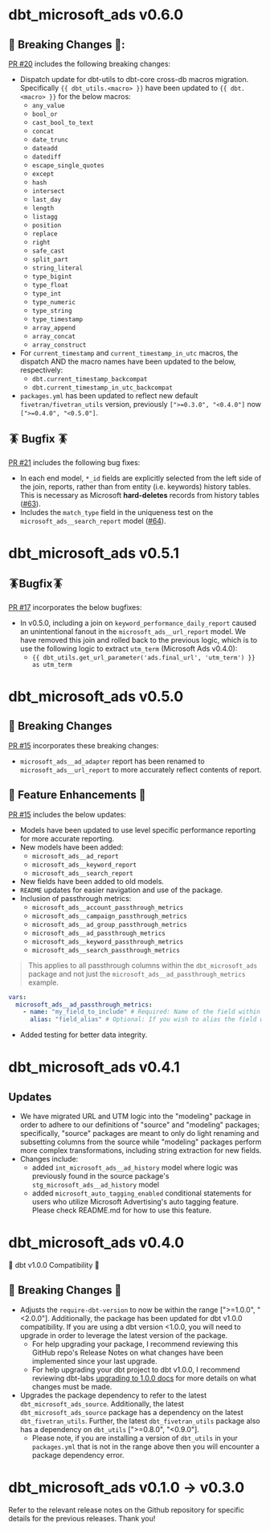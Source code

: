 # dbt_microsoft_ads v0.6.0

## 🚨 Breaking Changes 🚨:
[PR #20](https://github.com/fivetran/dbt_microsoft_ads/pull/20) includes the following breaking changes:
- Dispatch update for dbt-utils to dbt-core cross-db macros migration. Specifically `{{ dbt_utils.<macro> }}` have been updated to `{{ dbt.<macro> }}` for the below macros:
    - `any_value`
    - `bool_or`
    - `cast_bool_to_text`
    - `concat`
    - `date_trunc`
    - `dateadd`
    - `datediff`
    - `escape_single_quotes`
    - `except`
    - `hash`
    - `intersect`
    - `last_day`
    - `length`
    - `listagg`
    - `position`
    - `replace`
    - `right`
    - `safe_cast`
    - `split_part`
    - `string_literal`
    - `type_bigint`
    - `type_float`
    - `type_int`
    - `type_numeric`
    - `type_string`
    - `type_timestamp`
    - `array_append`
    - `array_concat`
    - `array_construct`
- For `current_timestamp` and `current_timestamp_in_utc` macros, the dispatch AND the macro names have been updated to the below, respectively:
    - `dbt.current_timestamp_backcompat`
    - `dbt.current_timestamp_in_utc_backcompat`
- `packages.yml` has been updated to reflect new default `fivetran/fivetran_utils` version, previously `[">=0.3.0", "<0.4.0"]` now `[">=0.4.0", "<0.5.0"]`.

## 🪳 Bugfix 🪳
[PR #21](https://github.com/fivetran/dbt_microsoft_ads/pull/21) includes the following bug fixes:
- In each end model, `*_id` fields are explicitly selected from the left side of the join, reports, rather than from entity (i.e. keywords) history tables. This is necessary as Microsoft **hard-deletes** records from history tables ([#63](https://github.com/fivetran/dbt_ad_reporting/issues/63)).
- Includes the `match_type` field in the uniqueness test on the `microsoft_ads__search_report` model ([#64](https://github.com/fivetran/dbt_ad_reporting/issues/64)).

# dbt_microsoft_ads v0.5.1

## 🪳Bugfix🪳
[PR #17](https://github.com/fivetran/dbt_microsoft_ads/pull/17) incorporates the below bugfixes:
- In v0.5.0, including a join on `keyword_performance_daily_report` caused an unintentional fanout in the `microsoft_ads__url_report` model. We have removed this join and rolled back to the previous logic, which is to use the following logic to extract `utm_term` (Microsoft Ads v0.4.0):
  - `{{ dbt_utils.get_url_parameter('ads.final_url', 'utm_term') }} as utm_term`

# dbt_microsoft_ads v0.5.0
## 🚨 Breaking Changes 
[PR #15](https://github.com/fivetran/dbt_microsoft_ads/pull/15) incorporates these breaking changes:
- `microsoft_ads__ad_adapter` report has been renamed to `microsoft_ads__url_report` to more accurately reflect contents of report.
## 🎉 Feature Enhancements 🎉
[PR #15](https://github.com/fivetran/dbt_microsoft_ads/pull/15) includes the below updates:
- Models have been updated to use level specific performance reporting for more accurate reporting.
- New models have been added:
  - `microsoft_ads__ad_report`
  - `microsoft_ads__keyword_report`
  - `microsoft_ads__search_report`
- New fields have been added to old models.
- `README` updates for easier navigation and use of the package.
- Inclusion of passthrough metrics:
  - `microsoft_ads__account_passthrough_metrics`
  - `microsoft_ads__campaign_passthrough_metrics`
  - `microsoft_ads__ad_group_passthrough_metrics`
  - `microsoft_ads__ad_passthrough_metrics`
  - `microsoft_ads__keyword_passthrough_metrics`
  - `microsoft_ads__search_passthrough_metrics`
> This applies to all passthrough columns within the `dbt_microsoft_ads` package and not just the `microsoft_ads__ad_passthrough_metrics` example.
```yml
vars:
  microsoft_ads__ad_passthrough_metrics:
    - name: "my_field_to_include" # Required: Name of the field within the source.
      alias: "field_alias" # Optional: If you wish to alias the field within the staging model.
```
- Added testing for better data integrity.
# dbt_microsoft_ads v0.4.1
## Updates
- We have migrated URL and UTM logic into the "modeling" package in order to adhere to our definitions of "source" and "modeling" packages; specifically, "source" packages are meant to only do light renaming and subsetting columns from the source while "modeling" packages perform more complex transformations, including string extraction for new fields. 
- Changes include:
  - added `int_microsoft_ads__ad_history` model where logic was previously found in the source package's `stg_microsoft_ads__ad_history` model
  - added `microsoft_auto_tagging_enabled` conditional statements for users who utilize Microsoft Advertising's auto tagging feature. Please check README.md for how to use this feature.

# dbt_microsoft_ads v0.4.0
🎉 dbt v1.0.0 Compatibility 🎉
## 🚨 Breaking Changes 🚨
- Adjusts the `require-dbt-version` to now be within the range [">=1.0.0", "<2.0.0"]. Additionally, the package has been updated for dbt v1.0.0 compatibility. If you are using a dbt version <1.0.0, you will need to upgrade in order to leverage the latest version of the package.
  - For help upgrading your package, I recommend reviewing this GitHub repo's Release Notes on what changes have been implemented since your last upgrade.
  - For help upgrading your dbt project to dbt v1.0.0, I recommend reviewing dbt-labs [upgrading to 1.0.0 docs](https://docs.getdbt.com/docs/guides/migration-guide/upgrading-to-1-0-0) for more details on what changes must be made.
- Upgrades the package dependency to refer to the latest `dbt_microsoft_ads_source`. Additionally, the latest `dbt_microsoft_ads_source` package has a dependency on the latest `dbt_fivetran_utils`. Further, the latest `dbt_fivetran_utils` package also has a dependency on `dbt_utils` [">=0.8.0", "<0.9.0"].
  - Please note, if you are installing a version of `dbt_utils` in your `packages.yml` that is not in the range above then you will encounter a package dependency error.

# dbt_microsoft_ads v0.1.0 -> v0.3.0
Refer to the relevant release notes on the Github repository for specific details for the previous releases. Thank you!
